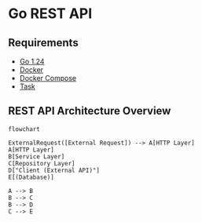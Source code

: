 # Go REST API

## Requirements

- [Go 1.24](https://golang.org/dl/)
- [Docker](https://www.docker.com/)
- [Docker Compose](https://docs.docker.com/compose/)
- [Task](https://taskfile.dev/)

## REST API Architecture Overview

```mermaid
flowchart

ExternalRequest([External Request]) --> A[HTTP Layer]
A[HTTP Layer]
B[Service Layer]
C[Repository Layer]
D["Client (External API)"]
E[(Database)]

A --> B
B --> C
B --> D
C --> E
```
